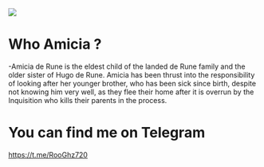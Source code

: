 <img src="https://i1.jugomobile.com/id/images/2022/08/A-Plague-Tale-Ikhtisar-gameplay-Requiem-melihat-bakat-Amicia-dan-1536x864.jpg"> 

# Who Amicia ?

-Amicia de Rune is the eldest child of the landed de Rune family and the older sister of Hugo de Rune. Amicia has been thrust into the responsibility of looking after her younger brother, who has been sick since birth, despite not knowing him very well, as they flee their home after it is overrun by the Inquisition who kills their parents in the process. 

# You can find me on Telegram

https://t.me/RooGhz720

